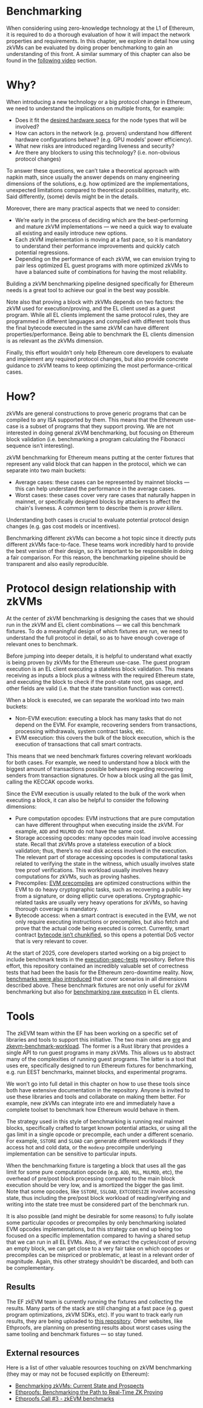 # Benchmarking

When considering using zero-knowledge technology at the L1 of Ethereum, it is required to do a thorough evaluation of how it will impact the network properties and requirements. In this chapter, we explore in detail how using zkVMs can be evaluated by doing proper benchmarking to gain an understanding of this front. A similar summary of this chapter can also be found in the [following video](https://youtu.be/D2TpmD62tjQ?t=1537) section.

# Why?

When introducing a new technology or a big protocol change in Ethereum, we need to understand the implications on multiple fronts, for example:

- Does it fit the [desired hardware specs](https://blog.ethereum.org/2025/07/10/realtime-proving) for the node types that will be involved?
- How can actors in the network (e.g. provers) understand how different hardware configurations behave? (e.g. GPU models’ power efficiency).
- What new risks are introduced regarding liveness and security?
- Are there any blockers to using this technology? (i.e. non-obvious protocol changes)

To answer these questions, we can’t take a theoretical approach with napkin math, since usually the answer depends on many engineering dimensions of the solutions, e.g. how optimized are the implementations, unexpected limitations compared to theoretical possibilities, maturity, etc. Said differently, (some) devils might be in the details.

Moreover, there are many practical aspects that we need to consider:

- We’re early in the process of deciding which are the best-performing and mature zkVM implementations — we need a quick way to evaluate all existing and easily introduce new options.
- Each zkVM implementation is moving at a fast pace, so it is mandatory to understand their performance improvements and quickly catch potential regressions.
- Depending on the performance of each zkVM, we can envision trying to pair less optimized EL guest programs with more optimized zkVMs to have a balanced suite of combinations for having the most reliability.

Building a zkVM benchmarking pipeline designed specifically for Ethereum needs is a great tool to achieve our goal in the best way possible.

Note also that proving a block with zkVMs depends on two factors: the zkVM used for execution/proving, and the EL client used as a guest program. While all EL clients implement the same protocol rules, they are programmed in different languages and compiled with different tools thus the final bytecode executed in the same zkVM can have different properties/performance. Being able to benchmark the EL clients dimension is as relevant as the zkVMs dimension.

Finally, this effort wouldn’t only help Ethereum core developers to evaluate and implement any required protocol changes, but also provide concrete guidance to zkVM teams to keep optimizing the most performance-critical cases.

# How?

zkVMs are general constructions to prove generic programs that can be compiled to any ISA supported by them. This means that the Ethereum use-case is a subset of programs that they support proving. We are not interested in doing general zkVM benchmarking, but focusing on Ethereum block validation (i.e. benchmarking a program calculating the Fibonacci sequence isn’t interesting).

zkVM benchmarking for Ethereum means putting at the center fixtures that represent any valid block that can happen in the protocol, which we can separate into two main buckets:

- Average cases: these cases can be represented by mainnet blocks — this can help understand the performance in the average cases.
- Worst cases: these cases cover very rare cases that naturally happen in mainnet, or specifically designed blocks by attackers to affect the chain's liveness. A common term to describe them is *prover killers*.

Understanding both cases is crucial to evaluate potential protocol design changes (e.g. gas cost models or incentives).

Benchmarking different zkVMs can become a hot topic since it directly puts different zkVMs face-to-face. These teams work incredibly hard to provide the best version of their design, so it’s important to be responsible in doing a fair comparison. For this reason, the benchmarking pipeline should be transparent and also easily reproducible.

# Protocol design relationship with zkVMs

At the center of zkVM benchmarking is designing the cases that we should run in the zkVM and EL client combinations — we call this benchmark fixtures. To do a meaningful design of which fixtures are run, we need to understand the full protocol in detail, so as to have enough coverage of relevant ones to benchmark.

Before jumping into deeper details, it is helpful to understand what exactly is being proven by zkVMs for the Ethereum use-case. The guest program execution is an EL client executing a stateless block validation. This means receiving as inputs a block plus a witness with the required Ethereum state, and executing the block to check if the post-state root, gas usage, and other fields are valid (i.e. that the state transition function was correct).

When a block is executed, we can separate the workload into two main buckets:

- Non-EVM execution: executing a block has many tasks that do not depend on the EVM. For example, recovering senders from transactions, processing withdrawals, system contract tasks, etc.
- EVM execution: this covers the bulk of the block execution, which is the execution of transactions that call smart contracts.

This means that we need benchmark fixtures covering relevant workloads for both cases. For example, we need to understand how a block with the biggest amount of transactions possible behaves regarding recovering senders from transaction signatures. Or how a block using all the gas limit, calling the KECCAK opcode works.

Since the EVM execution is usually related to the bulk of the work when executing a block, it can also be helpful to consider the following dimensions:

- Pure computation opcodes: EVM instructions that are pure computation can have different throughput when executing inside the zkVM. For example, `ADD` and `MULMOD` do not have the same cost.
- Storage accessing opcodes: many opcodes main load involve accessing state. Recall that zkVMs prove a stateless execution of a block validation; thus, there’s no real disk access involved in the execution. The relevant part of storage accessing opcodes is computational tasks related to verifying the state in the witness, which usually involves state tree proof verifications. This workload usually involves heavy computations for zkVMs, such as proving hashes.
- Precompiles: [EVM precompiles](https://www.evm.codes/precompiled) are optimized constructions within the EVM to do heavy cryptographic tasks, such as recovering a public key from a signature, or doing elliptic curve operations. Cryptographic-related tasks are usually very heavy operations for zkVMs, so having thorough coverage is mandatory.
- Bytecode access: when a smart contract is executed in the EVM, we not only require executing instructions or precompiles, but also fetch and prove that the actual code being executed is correct. Currently, smart contract [bytecode isn’t chunkified](https://ethresear.ch/t/merkelizing-bytecode-options-tradeoffs/22255), so this opens a potential DoS vector that is very relevant to cover.

At the start of 2025, core developers started working on a big project to include benchmark tests in the [execution-spec-tests](https://github.com/ethereum/execution-spec-tests) repository. Before this effort, this repository contained an incredibly valuable set of correctness tests that had been the basis for the Ethereum zero-downtime reality. Now, [benchmarks were also introduced](https://github.com/ethereum/execution-spec-tests/tree/main/tests/benchmark) that cover scenarios in all dimensions described above. These benchmark fixtures are not only useful for zkVM benchmarking but also for [benchmarking raw execution](https://x.com/ChodoKamil/status/1915408546017018156) in EL clients.

# Tools

The zkEVM team within the EF has been working on a specific set of libraries and tools to support this initiative. The two main ones are [ere](https://github.com/eth-act/ere) and [zkevm-benchmark-workload](https://github.com/eth-act/zkevm-benchmark-workload). The former is a Rust library that provides a single API to run guest programs in many zkVMs. This allows us to abstract many of the complexities of running guest programs. The latter is a tool that uses ere, specifically designed to run Ethereum fixtures for benchmarking, e.g. run EEST benchmarks, mainnet blocks, and experimental programs.

We won’t go into full detail in this chapter on how to use these tools since both have extensive documentation in the repository. Anyone is invited to use these libraries and tools and collaborate on making them better. For example, new zkVMs can integrate into ere and immediately have a complete toolset to benchmark how Ethereum would behave in them.

The strategy used in this style of benchmarking is running real mainnet blocks, specifically crafted to target known potential attacks, or using all the gas limit in a single opcode or precompile, each under a different scenario. For example, `SSTORE` and `SLOAD` can generate different workloads if they access hot and cold data, or the `modexp` precompile underlying implementation can be sensitive to particular inputs.

When the benchmarking fixture is targeting a block that uses all the gas limit for some pure computation opcode (e.g. `ADD`, `MUL`, `MULMOD`, etc), the overhead of pre/post block processing compared to the main block execution should be very low, and is amortized the bigger the gas limit. Note that some opcodes, like `SSTORE`, `SSLOAD`, `EXTCODESIZE` involve accessing state, thus including the pre/post block workload of reading/verifying and writing into the state tree must be considered part of the benchmark run.

It is also possible (and might be desirable for some reasons) to fully isolate some particular opcodes or precompiles by only benchmarking isolated EVM opcodes implementations, but this strategy can end up being too focused on a specific implementation compared to having a shared setup that we can run in all EL EVMs. Also, if we extract the cycles/cost of proving an empty block, we can get close to a very fair take on which opcodes or precompiles can be mispriced or problematic, at least in a relevant order of magnitude. Again, this other strategy shouldn’t be discarded, and both can be complementary.

## Results

The EF zkEVM team is currently running the fixtures and collecting the results. Many parts of the stack are still changing at a fast pace (e.g. guest program optimizations, zkVM SDKs, etc). If you want to track early run results, they are being uploaded to [this repository](https://github.com/eth-act/zkevm-benchmark-runs). Other websites, like Ethproofs, are planning on presenting results about worst cases using the same tooling and benchmark fixtures — so stay tuned.

## External resources

Here is a list of other valuable resources touching on zkVM benchmarking (they may or may not be focused explicitly on Ethereum):

- [Benchmarking zkVMs: Current State and Prospects](https://fenbushicapital.medium.com/benchmarking-zkvms-current-state-and-prospects-ba859b44f560)
- [Ethproofs: Benchmarking the Path to Real-Time ZK Proving](https://www.youtube.com/watch?v=Wf2Xgi6d-I0)
- [Ethproofs Call #3 - zkEVM benchmarks](https://youtu.be/D2TpmD62tjQ?t=1537)
